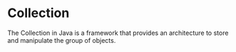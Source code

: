 # Collection

The Collection in Java is a framework that provides an architecture to store and manipulate the group of objects. 
